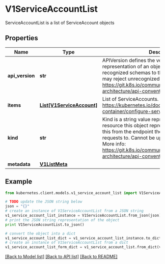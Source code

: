 # V1ServiceAccountList

ServiceAccountList is a list of ServiceAccount objects

## Properties
Name | Type | Description | Notes
------------ | ------------- | ------------- | -------------
**api_version** | **str** | APIVersion defines the versioned schema of this representation of an object. Servers should convert recognized schemas to the latest internal value, and may reject unrecognized values. More info: https://git.k8s.io/community/contributors/devel/sig-architecture/api-conventions.md#resources | [optional] 
**items** | [**List[V1ServiceAccount]**](V1ServiceAccount.md) | List of ServiceAccounts. More info: https://kubernetes.io/docs/tasks/configure-pod-container/configure-service-account/ | 
**kind** | **str** | Kind is a string value representing the REST resource this object represents. Servers may infer this from the endpoint the kubernetes.client submits requests to. Cannot be updated. In CamelCase. More info: https://git.k8s.io/community/contributors/devel/sig-architecture/api-conventions.md#types-kinds | [optional] 
**metadata** | [**V1ListMeta**](V1ListMeta.md) |  | [optional] 

## Example

```python
from kubernetes.client.models.v1_service_account_list import V1ServiceAccountList

# TODO update the JSON string below
json = "{}"
# create an instance of V1ServiceAccountList from a JSON string
v1_service_account_list_instance = V1ServiceAccountList.from_json(json)
# print the JSON string representation of the object
print V1ServiceAccountList.to_json()

# convert the object into a dict
v1_service_account_list_dict = v1_service_account_list_instance.to_dict()
# create an instance of V1ServiceAccountList from a dict
v1_service_account_list_form_dict = v1_service_account_list.from_dict(v1_service_account_list_dict)
```
[[Back to Model list]](../README.md#documentation-for-models) [[Back to API list]](../README.md#documentation-for-api-endpoints) [[Back to README]](../README.md)


